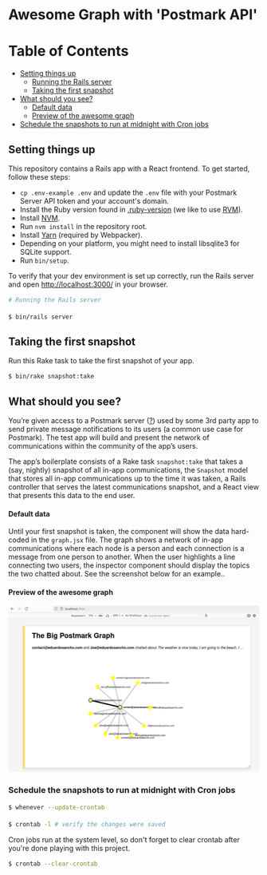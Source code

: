 # Awesome Graph with 'Postmark API'

# Table of Contents
- [Setting things up](#setting-things-up)
   - [Running the Rails server](#running-the-rails-server)
   - [Taking the first snapshot](#taking-the-first-snapshot)
- [What should you see?](#what-should-you-see)
   - [Default data](#default-data)
   - [Preview of the awesome graph](#preview-of-the-awesome-graph)
- [Schedule the snapshots to run at midnight with Cron jobs](#schedule-the-snapshots-to-run-at-midnight-with-cron-jobs)

## Setting things up

This repository contains a Rails app with a React frontend. To get started, follow these steps:

* `cp .env-example .env` and update the `.env` file with your Postmark Server API token and your account's domain.
* Install the Ruby version found in [.ruby-version](/.ruby-version) (we like to use [RVM](https://rvm.io)).
* Install [NVM](https://github.com/creationix/nvm).
* Run `nvm install` in the repository root.
* Install [Yarn](https://yarnpkg.com/en/docs/install) (required by Webpacker).
* Depending on your platform, you might need to install libsqlite3 for SQLite support.
* Run `bin/setup`.

To verify that your dev environment is set up correctly, run the Rails server and open [http://localhost:3000/](http://localhost:3000/) in your browser.

``` bash
# Running the Rails server

$ bin/rails server
```

## Taking the first snapshot

Run this Rake task to take the first snapshot of your app.

``` bash
$ bin/rake snapshot:take
```

## What should you see?

You’re given access to a Postmark server ([?](https://postmarkapp.com/support/article/1105-an-introduction-to-postmark-servers)) used by some 3rd party app to send private message notifications to its users (a common use case for Postmark). The test app will build and present the network of communications within the community of the app’s users.

The app’s boilerplate consists of a Rake task `snapshot:take` that takes a (say, nightly) snapshot of all in-app communications, the `Snapshot` model that stores all in-app communications up to the time it was taken, a Rails controller that serves the latest communications snapshot, and a React view that presents this data to the end user.

#### Default data

Until your first snapshot is taken, the component will show the data hard-coded in the `graph.jsx` file. The graph shows a network of in-app communications where each node is a person and each connection is a message from one person to another. When the user highlights a line connecting two users, the inspector component should display the topics the two chatted about. See the screenshot below for an example..

#### Preview of the awesome graph

![Result Example](screenshot.png)

### Schedule the snapshots to run at midnight with Cron jobs

``` bash
$ whenever --update-crontab

$ crontab -l # verify the changes were saved
```

Cron jobs run at the system level, so don't forget to clear crontab after you're done playing with this project.
``` bash
$ crontab --clear-crontab
```
